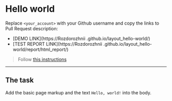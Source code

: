 # Hello world
Replace `<your_account>` with your Github username and copy the links to Pull Request description:
- [DEMO LINK](https://Rozdorozhnii
.github.io/layout_hello-world/)
- [TEST REPORT LINK](https://Rozdorozhnii
.github.io/layout_hello-world/report/html_report/)

> Follow [this instructions](https://github.com/mate-academy/layout_task-guideline#how-to-solve-the-layout-tasks-on-github)
___

## The task
Add the basic page markup and the text `Hello, world!` into the body.
